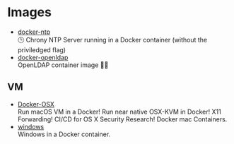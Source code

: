 # Images

- [docker-ntp](https://github.com/cturra/docker-ntp?tab=readme-ov-file#configure-ntp-servers)
  <br/>🕒 Chrony NTP Server running in a Docker container (without the priviledged flag)
- [docker-openldap](https://github.com/osixia/docker-openldap)
  <br/>OpenLDAP container image 🐳🌴

## VM

- [Docker-OSX](https://github.com/sickcodes/Docker-OSX)
  <br/>Run macOS VM in a Docker! Run near native OSX-KVM in Docker! X11 Forwarding! CI/CD for OS X Security Research!
  Docker mac Containers.
- [windows](https://github.com/dockur/windows)
  <br/>Windows in a Docker container.